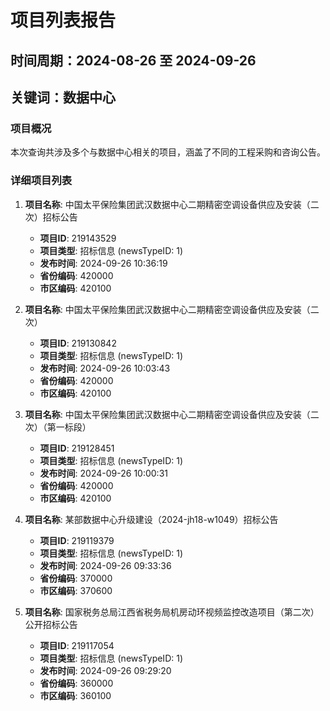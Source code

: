 # 项目列表报告

## 时间周期：2024-08-26 至 2024-09-26
## 关键词：数据中心

### 项目概况
本次查询共涉及多个与数据中心相关的项目，涵盖了不同的工程采购和咨询公告。

### 详细项目列表

1. **项目名称**: 中国太平保险集团武汉数据中心二期精密空调设备供应及安装（二次）招标公告
   - **项目ID**: 219143529
   - **项目类型**: 招标信息 (newsTypeID: 1)
   - **发布时间**: 2024-09-26 10:36:19
   - **省份编码**: 420000
   - **市区编码**: 420100

2. **项目名称**: 中国太平保险集团武汉数据中心二期精密空调设备供应及安装（二次）
   - **项目ID**: 219130842
   - **项目类型**: 招标信息 (newsTypeID: 1)
   - **发布时间**: 2024-09-26 10:03:43
   - **省份编码**: 420000
   - **市区编码**: 420100

3. **项目名称**: 中国太平保险集团武汉数据中心二期精密空调设备供应及安装（二次）（第一标段）
   - **项目ID**: 219128451
   - **项目类型**: 招标信息 (newsTypeID: 1)
   - **发布时间**: 2024-09-26 10:00:31
   - **省份编码**: 420000
   - **市区编码**: 420100

4. **项目名称**: 某部数据中心升级建设（2024-jh18-w1049）招标公告
   - **项目ID**: 219119379
   - **项目类型**: 招标信息 (newsTypeID: 1)
   - **发布时间**: 2024-09-26 09:33:36
   - **省份编码**: 370000
   - **市区编码**: 370600

5. **项目名称**: 国家税务总局江西省税务局机房动环视频监控改造项目（第二次）公开招标公告
   - **项目ID**: 219117054
   - **项目类型**: 招标信息 (newsTypeID: 1)
   - **发布时间**: 2024-09-26 09:29:20
   - **省份编码**: 360000
   - **市区编码**: 360100